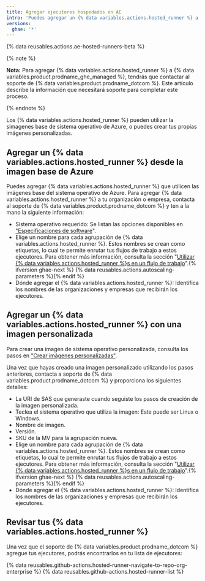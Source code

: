 ```yaml
---
title: Agregar ejecutores hospedados en AE
intro: 'Puedes agregar un {% data variables.actions.hosted_runner %} a una organización o empresa.'
versions:
  ghae: '*'
---
```


{% data reusables.actions.ae-hosted-runners-beta %}

{% note %}

**Nota:** Para agregar {% data variables.actions.hosted_runner %} a {% data variables.product.prodname_ghe_managed %}, tendrás que contactar al soporte de {% data variables.product.prodname_dotcom %}. Este artículo describe la información que necesitará soporte para completar este proceso.

{% endnote %}

Los {% data variables.actions.hosted_runner %} pueden utilizar la simagenes base de sistema operativo de Azure, o puedes crear tus propias imágenes personalizadas.

## Agregar un {% data variables.actions.hosted_runner %} desde la imagen base de Azure

Puedes agregar {% data variables.actions.hosted_runner %} que utilicen las imágenes base del sistema operativo de Azure. Para agregar {% data variables.actions.hosted_runner %} a tu organización o empresa, contacta al soporte de {% data variables.product.prodname_dotcom %} y ten a la mano la siguiente información:
 - Sistema operativo requerido: Se listan las opciones disponibles en ["Especificaciones de software](/actions/using-github-hosted-runners/about-ae-hosted-runners#software-specifications)".
 - Elige un nombre para cada agrupación de {% data variables.actions.hosted_runner %}. Estos nombres se crean como etiquetas, lo cual te permite enrutar tus flujos de trabajo a estos ejecutores. Para obtener más información, consulta la sección "[Utilizar {% data variables.actions.hosted_runner %}s en un flujo de trabajo](/actions/using-github-hosted-runners/using-ae-hosted-runners-in-a-workflow)".{% ifversion ghae-next %}
{% data reusables.actions.autoscaling-parameters %}{% endif %}
 - Dónde agregar el {% data variables.actions.hosted_runner %}: Identifica los nombres de las organizaciones y empresas que recibirán los ejecutores.

## Agregar un {% data variables.actions.hosted_runner %} con una imagen personalizada

Para crear una imagen de sistema operativo personalizada, consulta los pasos en ["Crear imágenes personalizadas"](/actions/using-github-hosted-runners/creating-custom-images).

Una vez que hayas creado una imagen personalizado utilizando los pasos anteriores, contacta a soporte de {% data variables.product.prodname_dotcom %} y proporciona los siguientes detalles:

  - La URI de SAS que generaste cuando seguiste los pasos de creación de la imagen personalizada.
  - Teclea el sistema operativo que utiliza la imagen: Este puede ser Linux o Windows.
  - Nombre de imagen.
  - Versión.
  - SKU de la MV para la agrupación nueva.
  - Elige un nombre para cada agrupación de {% data variables.actions.hosted_runner %}. Estos nombres se crean como etiquetas, lo cual te permite enrutar tus flujos de trabajo a estos ejecutores. Para obtener más información, consulta la sección "[Utilizar {% data variables.actions.hosted_runner %}s en un flujo de trabajo](/actions/using-github-hosted-runners/using-ae-hosted-runners-in-a-workflow)".{% ifversion ghae-next %}
{% data reusables.actions.autoscaling-parameters %}{% endif %}
  - Dónde agregar el {% data variables.actions.hosted_runner %}: Identifica los nombres de las organizaciones y empresas que recibirán los ejecutores.

## Revisar tus {% data variables.actions.hosted_runner %}

Una vez que el soporte de {% data variables.product.prodname_dotcom %} agregue tus ejecutores, podrás encontrarlos en tu lista de ejecutores:

{% data reusables.github-actions.hosted-runner-navigate-to-repo-org-enterprise %}
{% data reusables.github-actions.hosted-runner-list %}
